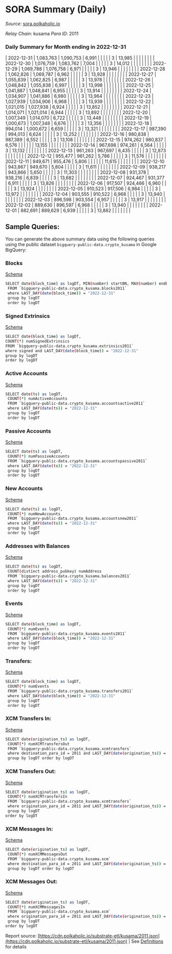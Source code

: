 # SORA Summary (Daily)

_Source_: [sora.polkaholic.io](https://sora.polkaholic.io)

*Relay Chain*: kusama
*Para ID*: 2011



### Daily Summary for Month ending in 2022-12-31


| 2022-12-31 | 1,083,763 | 1,090,753 | 6,991 |  |  |  |  | 3 | 13,985 |   |   |   |  |  |  |
| 2022-12-30 | 1,076,759 | 1,083,762 | 7,004 |  |  |  |  | 3 | 14,012 |   |   |   |  |  |  |
| 2022-12-29 | 1,069,788 | 1,076,758 | 6,971 |  |  |  |  | 3 | 13,946 |   |   |   |  |  |  |
| 2022-12-28 | 1,062,826 | 1,069,787 | 6,962 |  |  |  |  | 3 | 13,928 |   |   |   |  |  |  |
| 2022-12-27 | 1,055,839 | 1,062,825 | 6,987 |  |  |  |  | 3 | 13,978 |   |   |   |  |  |  |
| 2022-12-26 | 1,048,842 | 1,055,838 | 6,997 |  |  |  |  | 3 | 13,998 |   |   |   |  |  |  |
| 2022-12-25 | 1,041,887 | 1,048,841 | 6,955 |  |  |  |  | 3 | 13,914 |   |   |   |  |  |  |
| 2022-12-24 | 1,034,907 | 1,041,886 | 6,980 |  |  |  |  | 3 | 13,964 |   |   |   |  |  |  |
| 2022-12-23 | 1,027,939 | 1,034,906 | 6,968 |  |  |  |  | 3 | 13,939 |   |   |   |  |  |  |
| 2022-12-22 | 1,021,015 | 1,027,938 | 6,924 |  |  |  |  | 3 | 13,852 |   |   |   |  |  |  |
| 2022-12-21 | 1,014,071 | 1,021,014 | 6,944 |  |  |  |  | 3 | 13,892 |   |   |   |  |  |  |
| 2022-12-20 | 1,007,349 | 1,014,070 | 6,722 |  |  |  |  | 3 | 13,448 |   |   |   |  |  |  |
| 2022-12-19 | 1,000,673 | 1,007,348 | 6,676 |  |  |  |  | 3 | 13,356 |   |   |   |  |  |  |
| 2022-12-18 | 994,014 | 1,000,672 | 6,659 |  |  |  |  | 3 | 13,321 |   |   |   |  |  |  |
| 2022-12-17 | 987,390 | 994,013 | 6,624 |  |  |  |  | 3 | 13,252 |   |   |   |  |  |  |
| 2022-12-16 | 980,838 | 987,389 | 6,552 |  |  |  |  | 3 | 13,108 |   |   |   |  |  |  |
| 2022-12-15 | 974,262 | 980,837 | 6,576 |  |  |  |  |  | 13,155 |   |   |   |  |  |  |
| 2022-12-14 | 967,698 | 974,261 | 6,564 |  |  |  |  | 3 | 13,132 |   |   |   |  |  |  |
| 2022-12-13 | 961,263 | 967,697 | 6,435 |  |  |  |  | 3 | 12,873 |   |   |   |  |  |  |
| 2022-12-12 | 955,477 | 961,262 | 5,786 |  |  |  |  | 3 | 11,576 |   |   |   |  |  |  |
| 2022-12-11 | 949,671 | 955,476 | 5,806 |  |  |  |  |  | 11,615 |   |   |   |  |  |  |
| 2022-12-10 | 943,867 | 949,670 | 5,804 |  |  |  |  | 3 | 11,611 |   |   |   |  |  |  |
| 2022-12-09 | 938,217 | 943,866 | 5,650 |  |  |  |  | 3 | 11,303 |   |   |   |  |  |  |
| 2022-12-08 | 931,378 | 938,216 | 6,839 |  |  |  |  | 3 | 13,682 |   |   |   |  |  |  |
| 2022-12-07 | 924,467 | 931,377 | 6,911 |  |  |  |  | 3 | 13,826 |   |   |   |  |  |  |
| 2022-12-06 | 917,507 | 924,466 | 6,960 |  |  |  |  | 3 | 13,924 |   |   |   |  |  |  |
| 2022-12-05 | 910,523 | 917,506 | 6,984 |  |  |  |  | 3 | 13,972 |   |   |   |  |  |  |
| 2022-12-04 | 903,555 | 910,522 | 6,968 |  |  |  |  | 3 | 13,940 |   |   |   |  |  |  |
| 2022-12-03 | 896,598 | 903,554 | 6,957 |  |  |  |  | 3 | 13,917 |   |   |   |  |  |  |
| 2022-12-02 | 889,630 | 896,597 | 6,968 |  |  |  |  | 3 | 13,940 |   |   |   |  |  |  |
| 2022-12-01 | 882,691 | 889,629 | 6,939 |  |  |  |  | 3 | 13,882 |   |   |   |  |  |  |

## Sample Queries:
You can generate the above summary data using the following queries using the public dataset `bigquery-public-data.crypto_kusama` in Google BigQuery:


### Blocks 

[Schema](https://github.com/colorfulnotion/substrate-etl/blob/main/schema/blocks.json)

```bash
SELECT date(block_time) as logDT, MIN(number) startBN, MAX(number) endBN, COUNT(*) numBlocks 
 FROM `bigquery-public-data.crypto_kusama.blocks2011`  
 where LAST_DAY(date(block_time)) = "2022-12-31" 
 group by logDT 
 order by logDT
```

### Signed Extrinsics 

[Schema](https://github.com/colorfulnotion/substrate-etl/blob/main/schema/extrinsics.json)

```bash
SELECT date(block_time) as logDT, 
COUNT(*) numSignedExtrinsics 
FROM `bigquery-public-data.crypto_kusama.extrinsics2011`  
where signed and LAST_DAY(date(block_time)) = "2022-12-31" 
group by logDT 
order by logDT
```

### Active Accounts 

[Schema](https://github.com/colorfulnotion/substrate-etl/blob/main/schema/accountsactive.json)

```bash
SELECT date(ts) as logDT, 
 COUNT(*) numActiveAccounts 
 FROM `bigquery-public-data.crypto_kusama.accountsactive2011` 
 where LAST_DAY(date(ts)) = "2022-12-31" 
 group by logDT 
 order by logDT
```

### Passive Accounts 

[Schema](https://github.com/colorfulnotion/substrate-etl/blob/main/schema/accountspassive.json)

```bash
SELECT date(ts) as logDT, 
 COUNT(*) numPassiveAccounts 
 FROM `bigquery-public-data.crypto_kusama.accountspassive2011` 
 where LAST_DAY(date(ts)) = "2022-12-31" 
 group by logDT 
 order by logDT
```

### New Accounts 

[Schema](https://github.com/colorfulnotion/substrate-etl/blob/main/schema/accountsnew.json)

```bash
SELECT date(ts) as logDT, 
 COUNT(*) numNewAccounts 
 FROM `bigquery-public-data.crypto_kusama.accountsnew2011` 
 where LAST_DAY(date(ts)) = "2022-12-31" 
 group by logDT
 order by logDT
```

### Addresses with Balances 

[Schema](https://github.com/colorfulnotion/substrate-etl/blob/main/schema/balances.json)

```bash
SELECT date(ts) as logDT,
 COUNT(distinct address_pubkey) numAddress 
 FROM `bigquery-public-data.crypto_kusama.balances2011` 
 where LAST_DAY(date(ts)) = "2022-12-31" 
 group by logDT 
 order by logDT
```

### Events 

[Schema](https://github.com/colorfulnotion/substrate-etl/blob/main/schema/events.json)

```bash
SELECT date(block_time) as logDT, 
 COUNT(*) numEvents 
 FROM `bigquery-public-data.crypto_kusama.events2011` 
 where LAST_DAY(date(block_time)) = "2022-12-31" 
 group by logDT 
 order by logDT
```

### Transfers:

[Schema](https://github.com/colorfulnotion/substrate-etl/blob/main/schema/transfers.json)

```bash
SELECT date(block_time) as logDT, 
 COUNT(*) numEvents 
 FROM `bigquery-public-data.crypto_kusama.transfers2011` 
 where LAST_DAY(date(block_time)) = "2022-12-31" 
 group by logDT 
 order by logDT
```

### XCM Transfers In: 

[Schema](https://github.com/colorfulnotion/substrate-etl/blob/main/schema/xcmtransfers.json)

```bash
SELECT date(origination_ts) as logDT, 
 COUNT(*) numXCMTransfersOut 
 FROM `bigquery-public-data.crypto_kusama.xcmtransfers` 
 where destination_para_id = 2011 and LAST_DAY(date(origination_ts)) = "2022-12-31" 
 group by logDT order by logDT
```

### XCM Transfers Out: 

[Schema](https://github.com/colorfulnotion/substrate-etl/blob/main/schema/xcmtransfers.json)

```bash
SELECT date(origination_ts) as logDT, 
 COUNT(*) numXCMTransfersIn 
 FROM `bigquery-public-data.crypto_kusama.xcmtransfers` 
 where origination_para_id = 2011 and LAST_DAY(date(origination_ts)) = "2022-12-31" 
 group by logDT 
order by logDT
```

### XCM Messages In: 

[Schema](https://github.com/colorfulnotion/substrate-etl/blob/main/schema/xcm.json)

```bash
SELECT date(origination_ts) as logDT, 
 COUNT(*) numXCMMessagesOut 
 FROM `bigquery-public-data.crypto_kusama.xcm` 
 where destination_para_id = 2011 and LAST_DAY(date(origination_ts)) = "2022-12-31" 
 group by logDT order by logDT
```

### XCM Messages Out: 

[Schema](https://github.com/colorfulnotion/substrate-etl/blob/main/schema/xcm.json)

```bash
SELECT date(origination_ts) as logDT, 
 COUNT(*) numXCMMessagesIn 
 FROM `bigquery-public-data.crypto_kusama.xcm` 
 where origination_para_id = 2011 and LAST_DAY(date(origination_ts)) = "2022-12-31" 
 group by logDT 
order by logDT
```


Report source: [https://cdn.polkaholic.io/substrate-etl/kusama/2011.json](https://cdn.polkaholic.io/substrate-etl/kusama/2011.json) | See [Definitions](/DEFINITIONS.md) for details
